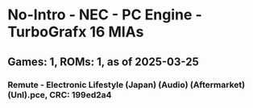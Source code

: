# No-Intro - NEC - PC Engine - TurboGrafx 16 MIAs
## Games: 1, ROMs: 1, as of 2025-03-25

### Remute - Electronic Lifestyle (Japan) (Audio) (Aftermarket) (Unl).pce, CRC: 199ed2a4
